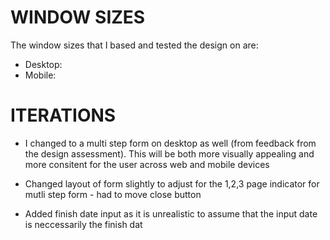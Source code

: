 # WINDOW SIZES
The window sizes that I based and tested  the design on are: 
* Desktop: 
* Mobile:

# ITERATIONS

* I changed to a multi step form on desktop as well (from feedback from the design assessment). This will be both more visually appealing and more consitent for the user across web and mobile devices 


* Changed layout of form slightly to adjust for the 1,2,3 page indicator for mutli step form - had to move close button 

* Added finish date input as it is unrealistic to assume that the input date is neccessarily the finish dat